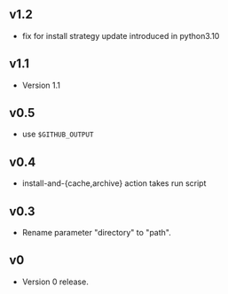 ## v1.2

- fix for install strategy update introduced in python3.10

## v1.1

- Version 1.1

## v0.5

- use `$GITHUB_OUTPUT`

## v0.4

- install-and-{cache,archive} action takes run script

## v0.3

- Rename parameter "directory" to "path".

## v0

- Version 0 release.
